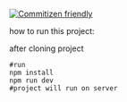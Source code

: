 [![Commitizen friendly](https://img.shields.io/badge/commitizen-friendly-brightgreen.svg)](http://commitizen.github.io/cz-cli/)

how to run this project:

after cloning project

```shell
#run
npm install
npm run dev
#project will run on server
```

<!-- style Band project according this demo https://github.com/marmelab/react-admin/tree/master/examples/demo -->
